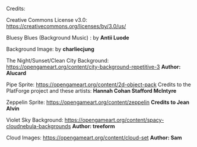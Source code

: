 
Credits:

Creative Commons License v3.0:
https://creativecommons.org/licenses/by/3.0/us/

Bluesy Blues (Background Music) :
by <b> Antii Luode </b>

Background Image:
by <b> charliecjung </b>

The Night/Sunset/Clean City Background:
https://opengameart.org/content/city-background-repetitive-3
<b> Author: Alucard </b>

Pipe Sprite:
https://opengameart.org/content/2d-object-pack
Credits to the PlatForge project and these artists:
<b> Hannah Cohan </b>
<b> Stafford McIntyre </b>

Zeppelin Sprite:
https://opengameart.org/content/zeppelin
<b> Credits to Jean Alvin </b> 

Violet Sky Background:
https://opengameart.org/content/spacy-cloudnebula-backgrounds
<b> Author: treeform </b>

Cloud Images:
https://opengameart.org/content/cloud-set
<b> Author: Sam </b>
